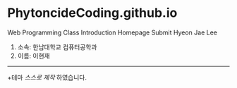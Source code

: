 # PhytoncideCoding.github.io
Web Programming Class Introduction Homepage Submit Hyeon Jae Lee
1. 소속: 한남대학교 컴퓨터공학과
2. 이름: 이현재
---
+테마 _스스로 제작_ 하였습니다.
